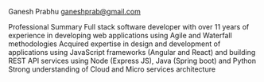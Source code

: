 Ganesh Prabhu
ganeshprab@gmail.com

Professional Summary
Full stack software developer with over 11 years of experience in developing web applications using Agile and Waterfall methodologies
Acquired expertise in design and development of applications using JavaScript frameworks (Angular and React) and building REST API services using Node (Express JS), Java (Spring boot) and Python
Strong understanding of Cloud and Micro services architecture
